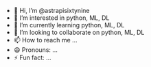 - 👋 Hi, I’m @astrapisixtynine
- 👀 I’m interested in python, ML, DL
- 🌱 I’m currently learning python, ML, DL
- 💞️ I’m looking to collaborate on python, ML, DL
- 📫 How to reach me ...
- 😄 Pronouns: ...
- ⚡ Fun fact: ...

<!---
astrapisixtynine/astrapisixtynine is a ✨ special ✨ repository because its `README.md` (this file) appears on your GitHub profile.
You can click the Preview link to take a look at your changes.
--->
